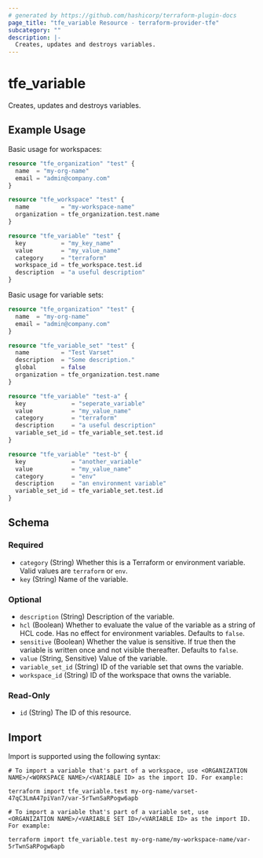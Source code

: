 ```yaml
---
# generated by https://github.com/hashicorp/terraform-plugin-docs
page_title: "tfe_variable Resource - terraform-provider-tfe"
subcategory: ""
description: |-
  Creates, updates and destroys variables.
---
```


# tfe_variable

Creates, updates and destroys variables.

## Example Usage 

Basic usage for workspaces:

```terraform
resource "tfe_organization" "test" {
  name  = "my-org-name"
  email = "admin@company.com"
}

resource "tfe_workspace" "test" {
  name         = "my-workspace-name"
  organization = tfe_organization.test.name
}

resource "tfe_variable" "test" {
  key          = "my_key_name"
  value        = "my_value_name"
  category     = "terraform"
  workspace_id = tfe_workspace.test.id
  description  = "a useful description"
}
```

Basic usage for variable sets:

```terraform
resource "tfe_organization" "test" {
  name  = "my-org-name"
  email = "admin@company.com"
}

resource "tfe_variable_set" "test" {
  name         = "Test Varset"
  description  = "Some description."
  global       = false
  organization = tfe_organization.test.name
}

resource "tfe_variable" "test-a" {
  key             = "seperate_variable"
  value           = "my_value_name"
  category        = "terraform"
  description     = "a useful description"
  variable_set_id = tfe_variable_set.test.id
}

resource "tfe_variable" "test-b" {
  key             = "another_variable"
  value           = "my_value_name"
  category        = "env"
  description     = "an environment variable"
  variable_set_id = tfe_variable_set.test.id
}
```

<!-- schema generated by tfplugindocs -->
## Schema

### Required

- `category` (String) Whether this is a Terraform or environment variable. Valid values are `terraform` or `env`.
- `key` (String) Name of the variable.

### Optional

- `description` (String) Description of the variable.
- `hcl` (Boolean) Whether to evaluate the value of the variable as a string of HCL code. Has no effect for environment variables. Defaults to `false`.
- `sensitive` (Boolean) Whether the value is sensitive. If true then the variable is written once and not visible thereafter. Defaults to `false`.
- `value` (String, Sensitive) Value of the variable.
- `variable_set_id` (String) ID of the variable set that owns the variable.
- `workspace_id` (String) ID of the workspace that owns the variable.

### Read-Only

- `id` (String) The ID of this resource.

## Import

Import is supported using the following syntax:

```shell
# To import a variable that's part of a workspace, use <ORGANIZATION NAME>/<WORKSPACE NAME>/<VARIABLE ID> as the import ID. For example:

terraform import tfe_variable.test my-org-name/varset-47qC3LmA47piVan7/var-5rTwnSaRPogw6apb

# To import a variable that's part of a variable set, use <ORGANIZATION NAME>/<VARIABLE SET ID>/<VARIABLE ID> as the import ID. For example:

terraform import tfe_variable.test my-org-name/my-workspace-name/var-5rTwnSaRPogw6apb
```

